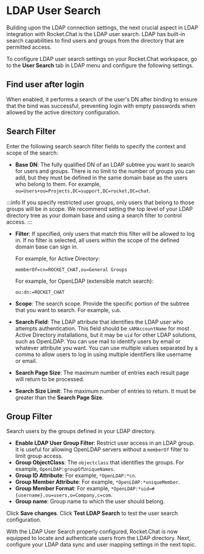 # LDAP User Search

Building upon the LDAP connection settings, the next crucial aspect in LDAP integration with Rocket.Chat is the LDAP user search. LDAP has built-in search capabilities to find users and groups from the directory that are permitted access.

To configure LDAP user search settings on your Rocket.Chat workspace, go to the **User Search** tab in LDAP menu and configure the following settings.

## **Find user after login**&#x20;

When enabled, it performs a search of the user's DN after binding to ensure that the bind was successful, preventing login with empty passwords when allowed by the active directory configuration.

## Search Filter

Enter the following search search filter fields to specify the context and scope of the search:

* **Base DN**: The fully qualified DN of an LDAP subtree you want to search for users and groups. There is no limit to the number of groups you can add, but they must be defined in the same domain base as the users who belong to them. For example, `ou=Users+ou=Projects,DC=support,DC=rocket,DC=chat`.

:::info
If you specify restricted user groups, only users that belong to those groups will be in scope. We recommend setting the top level of your LDAP directory tree as your domain base and using a search filter to control access.
:::

*   **Filter**: If specified, only users that match this filter will be allowed to log in. If no filter is selected, all users within the scope of the defined domain base can sign in.&#x20;

    For example, for Active Directory:

    ```
    memberOf=cn=ROCKET_CHAT,ou=General Groups
    ```

    For example, for OpenLDAP (extensible match search):

    ```
    ou:dn:=ROCKET_CHAT
    ```
* **Scope**: The search scope. Provide the specific portion of the subtree that you want to search. For example, `sub`.
* **Search Field**: The LDAP attribute that identifies the LDAP user who attempts authentication. This field should be `sAMAccountName` for most Active Directory installations, but it may be `uid` for other LDAP solutions, such as OpenLDAP. You can use mail to identify users by email or whatever attribute you want. You can use multiple values separated by a comma to allow users to log in using multiple identifiers like username or email.
* **Search Page Size**: The maximum number of entries each result page will return to be processed.
* **Search Size Limit**: The maximum number of entries to return. It must be greater than the **Search Page Size**.

## Group Filter

Search users by the groups defined in your LDAP directory.

* **Enable LDAP User Group Filter**: Restrict user access in an LDAP group. It is useful for allowing OpenLDAP servers without a `memberOf` filter to limit group access.
* **Group ObjectClass**: The `objectclass` that identifies the groups. For example, `OpenLDAP:groupOfUniqueNames`.
* **Group ID Attribute**: For example, `*OpenLDAP:*cn`.
* **Group Member Attribute**: For example, `*OpenLDAP:*uniqueMember`.
* **Group Member Format**: For example, `*OpenLDAP:*uid=#{username},ou=users,o=Company,c=com`.
* **Group name**: Group name to which the user should belong.

Click **Save changes**. Click **Test LDAP Search** to test the user search configuration.

With the LDAP User Search properly configured, Rocket.Chat is now equipped to locate and authenticate users from the LDAP directory. Next, configure your LDAP data sync and user mapping settings in the next topic.
